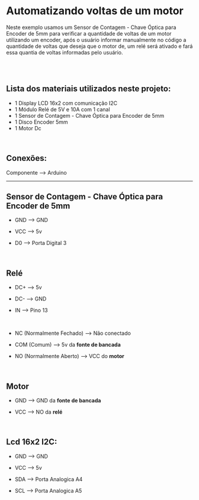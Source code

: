 <h1>Automatizando voltas de um motor</h1>

<p>
Neste exemplo usamos um Sensor de Contagem - Chave Óptica para Encoder de 5mm para verificar a quantidade de voltas de um motor utilizando um encoder, após o usuário informar manualmente no código a quantidade de voltas que deseja que o motor de, um relé será ativado e fará essa quantia de voltas informadas pelo usuário.
</p></br>

<div> </br>
<h2>Lista dos materiais utilizados neste projeto:</h2>

- 1 Display LCD 16x2 com comunicação I2C
- 1 Módulo Relé de 5V e 10A com 1 canal
- 1 Sensor de Contagem - Chave Óptica para Encoder de 5mm
- 1 Disco Encoder 5mm
- 1 Motor Dc
</div>

<div></br>
<h2>Conexões:</h2>

Componente --> Arduino
___
 
<h2>Sensor de Contagem - Chave Óptica para Encoder de 5mm</h2>
 
- GND --> GND

- VCC --> 5v

- D0 --> Porta Digital 3

</br><h2>Relé</h2>

- DC+ --> 5v

- DC- --> GND

- IN --> Pino 13
</br>

- NC (Normalmente Fechado) --> Não conectado

- COM (Comum) --> 5v da <strong>fonte de bancada</strong>

- NO (Normalmente Aberto) --> VCC do <strong>motor</strong>

</br><h2>Motor</h2>

- GND --> GND da <strong>fonte de bancada</strong>

- VCC --> NO da <strong>relé</strong>

</br><h2>Lcd 16x2 I2C:</h2>

- GND --> GND

- VCC --> 5v

- SDA --> Porta Analogica A4

- SCL --> Porta Analogica A5
</div>
